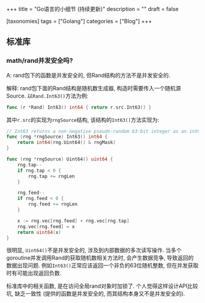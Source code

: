 +++
title = "Go语言的小细节 (持续更新)"
description = ""
draft = false

[taxonomies]
tags = ["Golang"]
categories = ["Blog"]
+++

## 标准库

### math/rand并发安全吗?

A: rand包下的函数是并发安全的, 但Rand结构的方法不是并发安全的.

解释: rand包下面的Rand结构是随机数生成器, 构造时需要传入一个随机源Source. 以`Rand.Int63()`方法为例:

```go
func (r *Rand) Int63() int64 { return r.src.Int63() }
```

其中`r.src`的实现为`rngSource`结构, 该结构的`Int63()`方法实现为:

```go
// Int63 returns a non-negative pseudo-random 63-bit integer as an int64.
func (rng *rngSource) Int63() int64 {
    return int64(rng.Uint64() & rngMask)
}

func (rng *rngSource) Uint64() uint64 {
    rng.tap--
    if rng.tap < 0 {
        rng.tap += rngLen
    }

    rng.feed--
    if rng.feed < 0 {
        rng.feed += rngLen
    }

    x := rng.vec[rng.feed] + rng.vec[rng.tap]
    rng.vec[rng.feed] = x
    return uint64(x)
}
```

很明显, `Uint64()`不是并发安全的, 涉及到内部数据的多次读写操作. 当多个goroutine并发调用Rand的获取随机数相关方法时, 会产生数据竞争, 导致返回的数据出现问题. 例如`Int63()`正常应该返回一个非负的63位随机整数, 但在并发获取时有可能出现返回负数.

标准库中的相关函数, 是在访问全局rand对象时加锁了. 个人觉得这样设计API比较坑, 缺乏一致性 (提供的函数是并发安全的, 而其结构本身又不是并发安全的).
